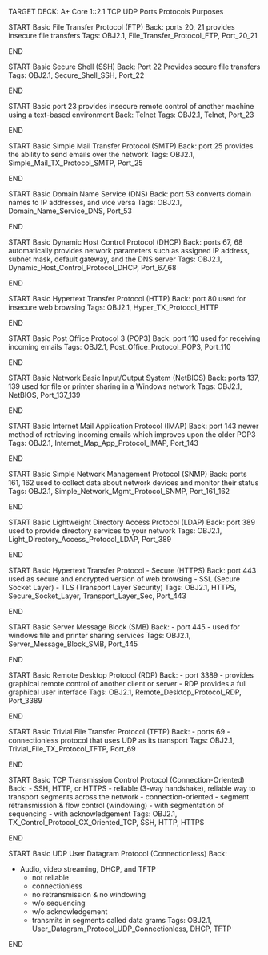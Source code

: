 TARGET DECK: A+ Core 1::2.1 TCP UDP Ports Protocols Purposes

START
Basic
File Transfer Protocol (FTP)
Back:
	 ports 20, 21
	 provides insecure file transfers
Tags: OBJ2.1, File_Transfer_Protocol_FTP, Port_20_21
<!--ID: 1730932030675-->
END

START
Basic
Secure Shell (SSH)
Back:
	 Port 22
	 Provides secure file transfers 
Tags: OBJ2.1, Secure_Shell_SSH, Port_22
<!--ID: 1730932076779-->
END

START
Basic
	port 23
	provides insecure remote control of another machine using a text-based environment
Back:
Telnet
Tags: OBJ2.1, Telnet, Port_23
<!--ID: 1730932153243-->
END

START
Basic
Simple Mail Transfer Protocol (SMTP)
Back:
	 port 25
	 provides the ability to send emails over the network
Tags: OBJ2.1, Simple_Mail_TX_Protocol_SMTP, Port_25
<!--ID: 1730932153260-->
END

START
Basic
Domain Name Service (DNS)
Back:
	 port 53
	 converts domain names to IP addresses, and vice versa
Tags: OBJ2.1, Domain_Name_Service_DNS, Port_53
<!--ID: 1730932462207-->
END

START
Basic
Dynamic Host Control Protocol (DHCP)
Back:
	 ports 67, 68
	 automatically provides network parameters such as assigned IP address, subnet mask, default gateway, and the DNS server
Tags: OBJ2.1, Dynamic_Host_Control_Protocol_DHCP, Port_67_68
<!--ID: 1730932462218-->
END

START
Basic
Hypertext Transfer Protocol (HTTP)
Back:
	 port 80
	 used for insecure web browsing
Tags: OBJ2.1, Hyper_TX_Protocol_HTTP
<!--ID: 1730932462224-->
END

START
Basic
Post Office Protocol 3 (POP3)
Back:
	port 110
	 used for receiving incoming emails 
Tags: OBJ2.1, Post_Office_Protocol_POP3, Port_110
<!--ID: 1730932462228-->
END

START
Basic
Network Basic Input/Output System (NetBIOS)
Back:
	 ports 137, 139
	 used for file or printer sharing in a Windows network 
Tags: OBJ2.1, NetBIOS, Port_137_139
<!--ID: 1730932462232-->
END

START
Basic
Internet Mail Application Protocol (IMAP)
Back:
	port 143
	 newer method of retrieving incoming emails which improves upon the older POP3
Tags: OBJ2.1, Internet_Map_App_Protocol_IMAP, Port_143
<!--ID: 1730932462237-->
END

START
Basic
Simple Network Management Protocol (SNMP)
Back:
	ports 161, 162 
	 used to collect data about network devices and monitor their status
Tags: OBJ2.1, Simple_Network_Mgmt_Protocol_SNMP, Port_161_162
<!--ID: 1730932462242-->
END

START
Basic
Lightweight Directory Access Protocol (LDAP)
Back:
	port 389
	 used to provide directory services to your network 
Tags: OBJ2.1, Light_Directory_Access_Protocol_LDAP, Port_389
<!--ID: 1730932685272-->
END

START
Basic
Hypertext Transfer Protocol - Secure (HTTPS)
Back:
	port 443
	 used as secure and encrypted version of web browsing
		- SSL (Secure Socket Layer)
		- TLS (Transport Layer Security)
Tags: OBJ2.1, HTTPS, Secure_Socket_Layer, Transport_Layer_Sec, Port_443
<!--ID: 1730932743712-->
END

START
Basic
Server Message Block (SMB)
Back:
	- port 445
	- used for windows file and printer sharing services 
Tags: OBJ2.1, Server_Message_Block_SMB, Port_445
<!--ID: 1730933063019-->
END

START
Basic
Remote Desktop Protocol (RDP)
Back:
	- port 3389 
	- provides graphical remote control of another client or server 
	- RDP provides a full graphical user interface
Tags: OBJ2.1, Remote_Desktop_Protocol_RDP, Port_3389
<!--ID: 1730933063035-->
END

START
Basic
Trivial File Transfer Protocol (TFTP)
Back:
	- ports 69
	- connectionless protocol that uses UDP as its transport
Tags: OBJ2.1, Trivial_File_TX_Protocol_TFTP, Port_69
<!--ID: 1730933199461-->
END

START
Basic
TCP Transmission Control Protocol (Connection-Oriented)
Back: 
	- SSH, HTTP, or HTTPS 
	- reliable (3-way handshake), reliable way to transport segments across the network 
	- connection-oriented 
	- segment retransmission & flow control (windowing)
	- with segmentation of sequencing 
	- with acknowledgement
Tags: OBJ2.1, TX_Control_Protocol_CX_Oriented_TCP, SSH, HTTP, HTTPS
<!--ID: 1730933319492-->
END

START
Basic
UDP User Datagram Protocol (Connectionless)
Back:
- Audio, video streaming, DHCP, and TFTP
	- not reliable 
	- connectionless 
	- no retransmission & no windowing 
	- w/o sequencing 
	- w/o acknowledgement
	- transmits in segments called data grams 
Tags: OBJ2.1, User_Datagram_Protocol_UDP_Connectionless, DHCP, TFTP
<!--ID: 1730933480187-->
END

